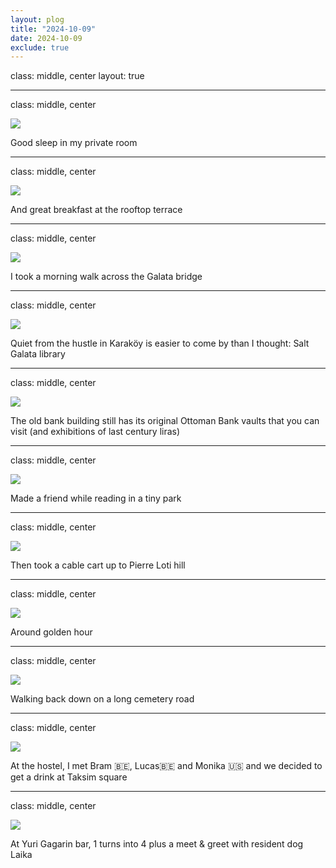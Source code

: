 ```yaml
---
layout: plog
title: "2024-10-09"
date: 2024-10-09
exclude: true
---
```


class: middle, center
layout: true

---

class: middle, center

<img class="plog-picture" src="{{ site.baseurl }}/img/plog/2024-10-09/01.jpg" />

Good sleep in my private room

---

class: middle, center

<img class="plog-picture" src="{{ site.baseurl }}/img/plog/2024-10-09/02.jpg" />

And great breakfast at the rooftop terrace

---

class: middle, center

<img class="plog-picture" src="{{ site.baseurl }}/img/plog/2024-10-09/03.jpg" />

I took a morning walk across the Galata bridge

---

class: middle, center

<img class="plog-picture" src="{{ site.baseurl }}/img/plog/2024-10-09/04.jpg" />

Quiet from the hustle in Karaköy is easier to come by than I thought: Salt Galata library 

---

class: middle, center

<img class="plog-picture" src="{{ site.baseurl }}/img/plog/2024-10-09/05.jpg" />

The old bank building still has its original Ottoman Bank vaults that you can visit (and exhibitions of last century liras)

---

class: middle, center

<img class="plog-picture" src="{{ site.baseurl }}/img/plog/2024-10-09/06.jpg" />

Made a friend while reading in a tiny park

---

class: middle, center

<img class="plog-picture" src="{{ site.baseurl }}/img/plog/2024-10-09/07.jpg" />

Then took a cable cart up to Pierre Loti hill

---

class: middle, center

<img class="plog-picture" src="{{ site.baseurl }}/img/plog/2024-10-09/08.jpg" />

Around golden hour

---

class: middle, center

<img class="plog-picture" src="{{ site.baseurl }}/img/plog/2024-10-09/09.jpg" />

Walking back down on a long cemetery road

---

class: middle, center

<img class="plog-picture" src="{{ site.baseurl }}/img/plog/2024-10-09/10.jpg" />

At the hostel, I met Bram 🇧🇪, Lucas🇧🇪 and Monika 🇺🇸 and we decided to get a drink at Taksim square

---

class: middle, center

<img class="plog-picture" src="{{ site.baseurl }}/img/plog/2024-10-09/11.jpg" />

At Yuri Gagarin bar, 1 turns into 4 plus a meet & greet with resident dog Laika

